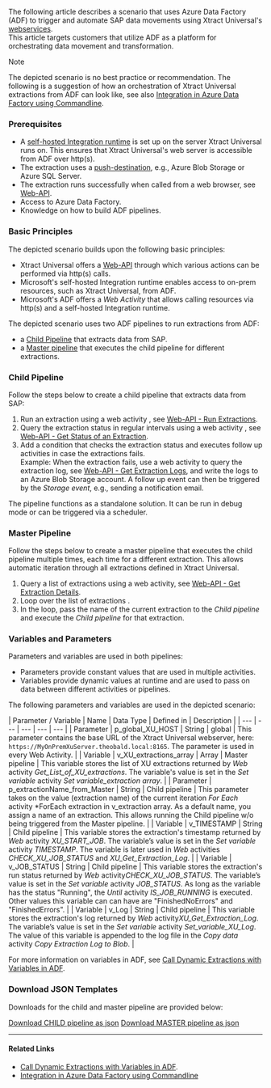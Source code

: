 The following article describes a scenario that uses Azure Data Factory (ADF) to trigger and automate SAP data movements using Xtract Universal's [webservices](../../web-api/).\
This article targets customers that utilize ADF as a platform for orchestrating data movement and transformation.

Note

The depicted scenario is no best practice or recommendation. The following is a suggestion of how an orchestration of Xtract Universal extractions from ADF can look like, see also [Integration in Azure Data Factory using Commandline](../adf-integration-using-command-line/).

### Prerequisites

- A [self-hosted Integration runtime](https://docs.microsoft.com/EN-US/azure/data-factory/create-self-hosted-integration-runtime#create-a-self-hosted-ir-via-azure-data-factory-ui) is set up on the server Xtract Universal runs on. This ensures that Xtract Universal's web server is accessible from ADF over http(s).
- The extraction uses a [push-destination](../../documentation/destinations/), e.g., Azure Blob Storage or Azure SQL Server.
- The extraction runs successfully when called from a web browser, see [Web-API](../../web-api/#run-extractions).
- Access to Azure Data Factory.
- Knowledge on how to build ADF pipelines.

### Basic Principles

The depicted scenario builds upon the following basic principles:

- Xtract Universal offers a [Web-API](../../web-api/#run-extractions) through which various actions can be performed via http(s) calls.
- Microsoft's self-hosted Integration runtime enables access to on-prem resources, such as Xtract Universal, from ADF.
- Microsoft's ADF offers a *Web Activity* that allows calling resources via http(s) and a self-hosted Integration runtime.

The depicted scenario uses two ADF pipelines to run extractions from ADF:

- a [Child Pipeline](#child-pipeline) that extracts data from SAP.
- a [Master pipeline](#master-pipeline) that executes the child pipeline for different extractions.

### Child Pipeline

Follow the steps below to create a child pipeline that extracts data from SAP:

1. Run an extraction using a web activity , see [Web-API - Run Extractions](../../web-api/#run-extractions).
1. Query the extraction status in regular intervals using a web activity , see [Web-API - Get Status of an Extraction](../../web-api/#get-status-of-an-extraction).
1. Add a condition that checks the extraction status and executes follow up activities in case the extractions fails.\
   Example: When the extraction fails, use a web activity to query the extraction log, see [Web-API - Get Extraction Logs](../../web-api/#get-extraction-logs), and write the logs to an Azure Blob Storage account. A follow up event can then be triggered by the *Storage event*, e.g., sending a notification email.

The pipeline functions as a standalone solution. It can be run in debug mode or can be triggered via a scheduler.

### Master Pipeline

Follow the steps below to create a master pipeline that executes the child pipeline multiple times, each time for a different extraction. This allows automatic iteration through all extractions defined in Xtract Universal.

1. Query a list of extractions using a web activity, see [Web-API - Get Extraction Details](../../web-api/#get-extraction-details).
1. Loop over the list of extractions .
1. In the loop, pass the name of the current extraction to the *Child pipeline* and execute the *Child pipeline* for that extraction.

### Variables and Parameters

Parameters and variables are used in both pipelines:

- Parameters provide constant values that are used in multiple activities.
- Variables provide dynamic values at runtime and are used to pass on data between different activities or pipelines.

The following parameters and variables are used in the depicted scenario:

| Parameter / Variable | Name | Data Type | Defined in | Description | | --- | --- | --- | --- | --- | | Parameter | p_global_XU_HOST | String | global | This parameter contains the base URL of the Xtract Universal webserver, here: `https://MyOnPremXuServer.theobald.local:8165`. The parameter is used in every Web Activity. | | Variable | v_XU_extractions_array | Array | Master pipeline | This variable stores the list of XU extractions returned by *Web* activity *Get_List_of_XU_extractions*. The variable's value is set in the *Set variable* activity *Set variable_extraction array*. | | Parameter | p_extractionName_from_Master | String | Child pipeline | This parameter takes on the value (extraction name) of the current iteration *For Each* activity \*ForEach extraction in v_extraction array. As a default name, you assign a name of an extraction. This allows running the Child pipeline w/o being triggered from the Master pipeline. | | Variable | v_TIMESTAMP | String | Child pipeline | This variable stores the extraction's timestamp returned by *Web* activity *XU_START_JOB*. The variable’s value is set in the *Set variable* activity *TIMESTAMP*. The variable is later used in *Web* activities *CHECK_XU_JOB_STATUS* and *XU_Get_Extraction_Log*. | | Variable | v_JOB_STATUS | String | Child pipeline | This variable stores the extraction's run status returned by *Web* activity*CHECK_XU_JOB_STATUS*. The variable’s value is set in the *Set variable* activity *JOB_STATUS*. As long as the variable has the status "Running", the *Until* activity *IS_JOB_RUNNING* is executed. Other values this variable can can have are "FinishedNoErrors" and "FinishedErrors". | | Variable | v_Log | String | Child pipeline | This variable stores the extraction's log returned by *Web* activity*XU_Get_Extraction_Log*. The variable’s value is set in the *Set variable* activity *Set_variable_XU_Log*. The value of this variable is appended to the log file in the *Copy data* activity *Copy Extraction Log to Blob*. |

For more information on variables in ADF, see [Call Dynamic Extractions with Variables in ADF](../call-dynamic-extractions-with-variables-in-adf/).

### Download JSON Templates

Downloads for the child and master pipeline are provided below:

[Download CHILD pipeline as json](../../assets/files/xu/CHILD_pipeline_Execute_single_XU_extraction.json) [Download MASTER pipeline as json](../../assets/files/xu/MASTER_pipeline_Loop_over_XU_extractions.json)

______________________________________________________________________

#### Related Links

- [Call Dynamic Extractions with Variables in ADF](../call-dynamic-extractions-with-variables-in-adf/).
- [Integration in Azure Data Factory using Commandline](../adf-integration-using-command-line/)
